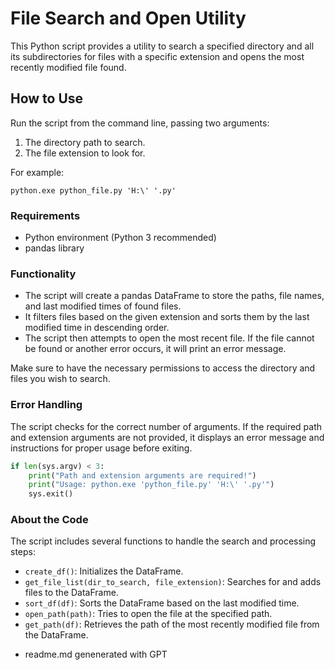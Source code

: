 # File Search and Open Utility

This Python script provides a utility to search a specified directory and all its subdirectories for files with a specific extension and opens the most recently modified file found.

## How to Use

Run the script from the command line, passing two arguments:

1. The directory path to search.
2. The file extension to look for.

For example:

```
python.exe python_file.py 'H:\' '.py'
```

### Requirements

- Python environment (Python 3 recommended)
- pandas library

### Functionality

- The script will create a pandas DataFrame to store the paths, file names, and last modified times of found files.
- It filters files based on the given extension and sorts them by the last modified time in descending order.
- The script then attempts to open the most recent file. If the file cannot be found or another error occurs, it will print an error message.

Make sure to have the necessary permissions to access the directory and files you wish to search.

### Error Handling

The script checks for the correct number of arguments. If the required path and extension arguments are not provided, it displays an error message and instructions for proper usage before exiting.

```python
if len(sys.argv) < 3:
    print("Path and extension arguments are required!")
    print("Usage: python.exe 'python_file.py' 'H:\' '.py'")
    sys.exit()
```

### About the Code

The script includes several functions to handle the search and processing steps:

- `create_df()`: Initializes the DataFrame.
- `get_file_list(dir_to_search, file_extension)`: Searches for and adds files to the DataFrame.
- `sort_df(df)`: Sorts the DataFrame based on the last modified time.
- `open_path(path)`: Tries to open the file at the specified path.
- `get_path(df)`: Retrieves the path of the most recently modified file from the DataFrame.


* readme.md genenerated with GPT
